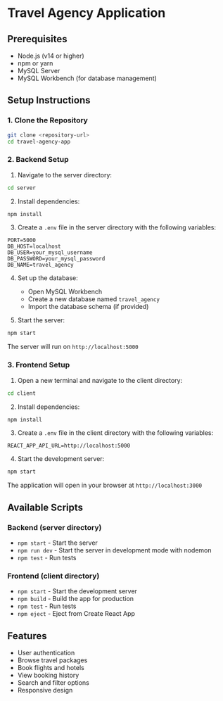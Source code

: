 # Travel Agency Application

## Prerequisites

- Node.js (v14 or higher)
- npm or yarn
- MySQL Server
- MySQL Workbench (for database management)

## Setup Instructions

### 1. Clone the Repository

```bash
git clone <repository-url>
cd travel-agency-app
```

### 2. Backend Setup

1. Navigate to the server directory:
```bash
cd server
```

2. Install dependencies:
```bash
npm install
```

3. Create a `.env` file in the server directory with the following variables:
```env
PORT=5000
DB_HOST=localhost
DB_USER=your_mysql_username
DB_PASSWORD=your_mysql_password
DB_NAME=travel_agency
```

4. Set up the database:
   - Open MySQL Workbench
   - Create a new database named `travel_agency`
   - Import the database schema (if provided)

5. Start the server:
```bash
npm start
```

The server will run on `http://localhost:5000`

### 3. Frontend Setup

1. Open a new terminal and navigate to the client directory:
```bash
cd client
```

2. Install dependencies:
```bash
npm install
```

3. Create a `.env` file in the client directory with the following variables:
```env
REACT_APP_API_URL=http://localhost:5000
```

4. Start the development server:
```bash
npm start
```

The application will open in your browser at `http://localhost:3000`

## Available Scripts

### Backend (server directory)

- `npm start` - Start the server
- `npm run dev` - Start the server in development mode with nodemon
- `npm test` - Run tests

### Frontend (client directory)

- `npm start` - Start the development server
- `npm build` - Build the app for production
- `npm test` - Run tests
- `npm eject` - Eject from Create React App

## Features

- User authentication
- Browse travel packages
- Book flights and hotels
- View booking history
- Search and filter options
- Responsive design
